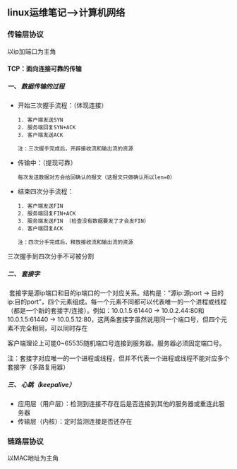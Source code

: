 ## linux运维笔记-->计算机网络

### 传输层协议

以ip加端口为主角

#### TCP：面向连接可靠的传输

##### 一、 数据传输的过程

- 开始三次握手流程：（体现连接）

  ```
  1. 客户端发送SYN
  2. 服务端回复SYN+ACK
  3. 客户端发送ACK
  
  注：三次握手完成后，开辟接收流和输出流的资源
  ```

- 传输中：（提现可靠）

  ```
  每次发送数据对方会给回确认的报文（这报文只做确认所以len=0）
  ```

- 结束四次分手流程：

  ```
  1. 客户端发送FIN
  2. 服务端回复FIN+ACK
  3. 服务端发送FIN （检查没有数据要发了才会发FIN）
  4. 客户端回复ACK
  
  注：四次分手完成后，释放接收流和输出流的资源
  ```

三次握手到四次分手不可被分割

##### 二、 套接字

​		套接字是源ip端口和目的ip端口的一个对应关系。结构是：“源ip:源port -> 目的ip:目的port”，四个元素组成。每一个元素不同都可以代表唯一的一个进程或线程（都是一个新的套接字/连接）。例如：10.0.1.5:61440 -> 10.0.2.44:80和10.0.1.5:61440 -> 10.0.5.12:80，这两条套接字虽然说用同一个端口号，但四个元素不完全相同，可以同时存在

​		客户端理论上可能0~65535随机端口号连接到服务器。服务器必须固定端口号。

注：套接字对应唯一的一个进程或线程，但并不代表一个进程或线程不能对应多个套接字（多路复用器）

##### 三、 心跳（keepalive）

- 应用层（用户层）：检测到连接不存在后是否连接到其他的服务器或重连此服务器
- 传输层（内核）：定时监测连接是否还存在



### 链路层协议

以MAC地址为主角

